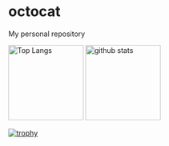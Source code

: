 # octocat
My personal repository

<p align="left"> 
  <img alt="Top Langs" height="150px" src="https://github-readme-stats.vercel.app/api/top-langs/?username=rymsk-21&layout=compact&count_private=true&show_icons=true&theme=onedark" />
  <img alt="github stats" height="150px" src="https://github-readme-stats.vercel.app/api?username=rymsk-21&count_private=true&show_icons=true&show_icons=true&theme=onedark" />
</p>

[![trophy](https://github-profile-trophy.vercel.app/?username=rymsk-21&theme=onedark&column=7)](https://github.com/ryo-ma/github-profile-trophy)
